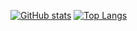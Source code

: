 [![GitHub stats](https://github-readme-stats.vercel.app/api?username=brianhuster)](https://github.com/anuraghazra/github-readme-stats)
[![Top Langs](https://github-readme-stats.vercel.app/api/top-langs/?username=brianhuster)](https://github.com/anuraghazra/github-readme-stats)

